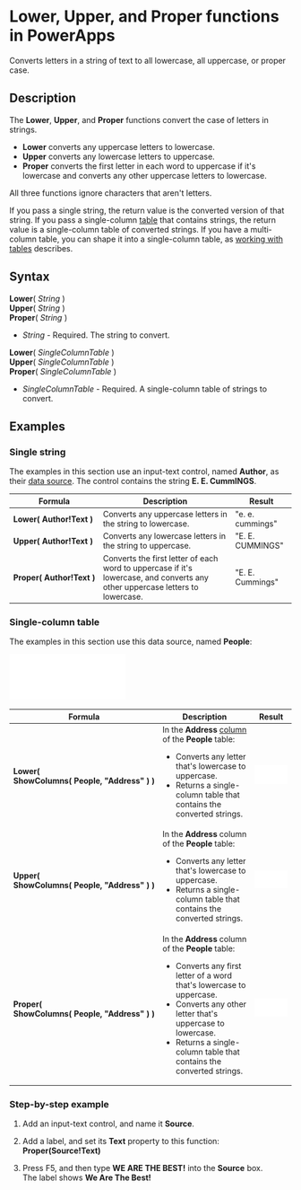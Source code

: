 <properties
	pageTitle="PowerApps: Lower, Upper, and Proper functions"
	description="Reference information for the Lower, Upper, and Proper functions in PowerApps, including syntax and examples"
	services=""
	suite="powerapps"
	documentationCenter="na"
	authors="gregli-msft"
	manager="dwrede"
	editor=""
	tags=""/>

<tags
   ms.service="powerapps"
   ms.devlang="na"
   ms.topic="article"
   ms.tgt_pltfrm="na"
   ms.workload="na"
   ms.date="11/07/2015"
   ms.author="gregli"/>

# Lower, Upper, and Proper functions in PowerApps #

Converts letters in a string of text to all lowercase, all uppercase, or proper case.

## Description ##

The **Lower**, **Upper**, and **Proper** functions convert the case of letters in strings.

- **Lower** converts any uppercase letters to lowercase.
- **Upper** converts any lowercase letters to uppercase.
- **Proper** converts the first letter in each word to uppercase if it's lowercase and converts any other uppercase letters to lowercase.

All three functions ignore characters that aren't letters.

If you pass a single string, the return value is the converted version of that string.  If you pass a single-column [table](working-with-tables.md) that contains strings, the return value is a single-column table of converted strings. If you have a multi-column table, you can shape it into a single-column table, as [working with tables](working-with-tables.md) describes.

## Syntax ##

**Lower**( *String* )<br>**Upper**( *String* )<br>**Proper**( *String* )

- *String* - Required. The string to convert.

**Lower**( *SingleColumnTable* )<br>**Upper**( *SingleColumnTable* )<br>**Proper**( *SingleColumnTable* )

- *SingleColumnTable* - Required. A single-column table of strings to convert.

## Examples ##

### Single string ###
The examples in this section use an input-text control, named **Author**, as their [data source](working-with-data-sources.md). The control contains the string **E. E. CummINGS**.

| Formula | Description | Result |
|---------|-------------|--------|
| **Lower(&nbsp;Author!Text&nbsp;)** | Converts any uppercase letters in the string to lowercase. | "e. e. cummings" |
| **Upper(&nbsp;Author!Text&nbsp;)** | Converts any lowercase letters in the string to uppercase. | "E. E. CUMMINGS" |
| **Proper(&nbsp;Author!Text&nbsp;)** | Converts the first letter of each word to uppercase if it's lowercase, and converts any other uppercase letters to lowercase. | "E. E. Cummings" |

### Single-column table
The examples in this section use this data source, named **People**:

![](media/function-lower-upper-proper/people-table.png)

| Formula | Description | Result |
|---------|-------------|--------|
| **Lower( ShowColumns(&nbsp;People,&nbsp;"Address"&nbsp;) )** |  In the **Address** [column](working-with-tables.md#columns) of the **People** table:<br><ul><li>Converts any letter that's lowercase to uppercase.</li><li>Returns a single-column table that contains the converted strings.</li> | ![](media/function-lower-upper-proper/people-table-lower.png) |
| **Upper( ShowColumns(&nbsp;People,&nbsp;"Address"&nbsp;) )** | In the **Address** column of the **People** table:<br><ul><li>Converts any letter that's lowercase to uppercase.</li><li>Returns a single-column table that contains the converted strings.</li> | ![](media/function-lower-upper-proper/people-table-upper.png) |
| **Proper( ShowColumns(&nbsp;People,&nbsp;"Address"&nbsp;) )** | In the **Address** column of the **People** table:<br><ul><li>Converts any first letter of a word that's lowercase to uppercase.</li><li>Converts any other letter that's uppercase to lowercase.</li><li>Returns a single-column table that contains the converted strings.</li> | ![](media/function-lower-upper-proper/people-table-proper.png) |

### Step-by-step example ###

1. Add an input-text control, and name it **Source**.

1. Add a label, and set its **Text** property to this function:<br>**Proper(Source!Text)**

1. Press F5, and then type **WE ARE THE BEST!** into the **Source** box.<br>The label shows **We Are The Best!**
